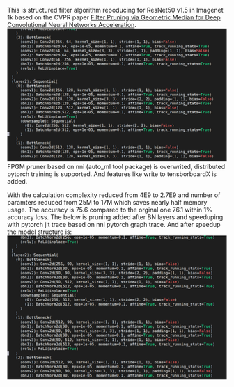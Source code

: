 This is structured filter algorithm repoducing for ResNet50 v1.5 in Imagenet 1k based on the CVPR paper [Filter Pruning via Geometric Median
for Deep Convolutional Neural Networks Acceleration](https://openaccess.thecvf.com/content_CVPR_2019/papers/He_Filter_Pruning_via_Geometric_Median_for_Deep_Convolutional_Neural_Networks_CVPR_2019_paper.pdf).
![Drag Racing](pruning_fpgm.png)
FPGM pruner based on nni (auto_ml tool package) is overwrited, distributed pytorch training is supported. And features like write to tensborboardX is added. 

With the calculation complexity reduced from 4E9 to 2.7E9 and number of paramters reduced from 25M to 17M which saves nearly half memory usage. The accuracy is 75.6 compared to the orginal one 76.1 within 1% accuracy loss.
The below is pruning added after BN layers and speeduping with pytorch jit trace based on nni pytorch graph trace.
And after speedup the model structure is:
![](after_speedup.png)
